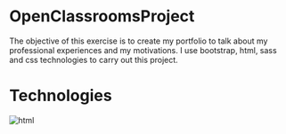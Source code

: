 # OpenClassroomsProject
The objective of this exercise is to create my portfolio to talk about my professional experiences and my motivations.
I use bootstrap, html, sass and css technologies to carry out this project. 

 # Technologies
 ![html](html.png)
